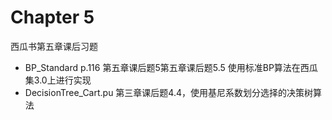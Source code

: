 # Chapter 5 

西瓜书第五章课后习题
- BP_Standard p.116 第五章课后题5第五章课后题5.5 使用标准BP算法在西瓜集3.0上进行实现
- DecisionTree_Cart.pu 第三章课后题4.4，使用基尼系数划分选择的决策树算法

